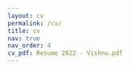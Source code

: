```yaml
---
layout: cv
permalink: /cv/
title: cv
nav: true
nav_order: 4
cv_pdf: Resume 2022 - Vishnu.pdf
---
```

